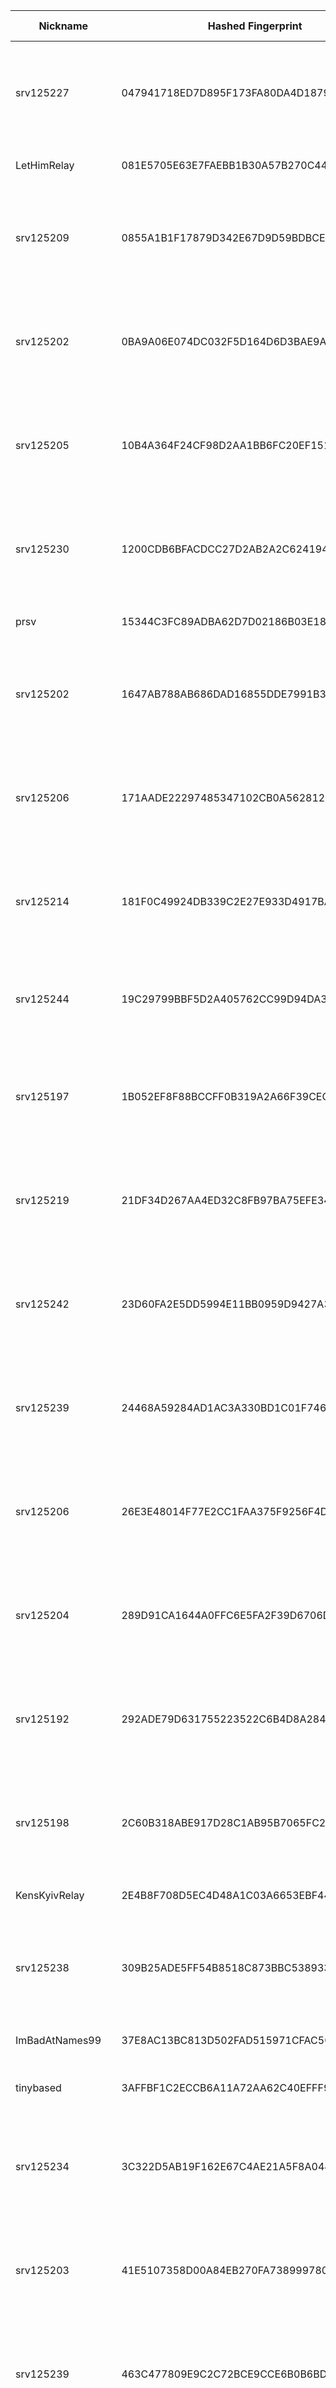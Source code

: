 | Nickname |  Hashed Fingerprint	| Or Addresses | Contact | Running | Flags | Last Seen | First Seen | Last Restarted | Advertised Bandwidth | Platform | Version | Version Status | Recommended Version | Verified hostnames | Exit policy |
|---|---|---|---|---|---|---|---|---|---|---|---|---|---|---|---|
|srv125227 | 047941718ED7D895F173FA80DA4D1879243FDAD7 | ["194.26.141.24:9001","[2a10:1fc0:1::49fd:671e]:9001"] | N/A | false | Exit, Running, V2Dir, Valid | 2025-08-08 12:00:00 | 2025-08-08 11:00:00 | 2025-08-08 10:46:28 | 0 | Tor 0.4.8.17 on Linux | 0.4.8.17 | recommended | true | N/A | ["reject 0.0.0.0/8:*","reject 169.254.0.0/16:*","reject 127.0.0.0/8:*","reject 192.168.0.0/16:*","reject 10.0.0.0/8:*","reject 172.16.0.0/12:*","reject 194.26.141.24:*","accept *:*"]|
|LetHimRelay | 081E5705E63E7FAEBB1B30A57B270C449F246BCE | ["66.179.92.15:443"] | not.gauging190@passinbox.com | true | Running, V2Dir, Valid | 2025-08-08 22:00:00 | 2025-08-08 05:00:00 | 2025-08-08 07:02:00 | 0 | Tor 0.4.8.17 on Linux | 0.4.8.17 | recommended | true | ["ip66-179-92-15.pbiaas.com"] | ["reject *:*"]|
|srv125209 | 0855A1B1F17879D342E67D9D59BDBCE4D2368EA9 | ["45.129.199.70:9001","[2a10:1fc0:1::c89d:565d]:9001"] | N/A | false | Exit, Running, V2Dir, Valid | 2025-08-08 11:00:00 | 2025-08-08 08:00:00 | 2025-08-08 07:13:15 | 0 | Tor 0.4.8.17 on Linux | 0.4.8.17 | recommended | true | N/A | ["reject 0.0.0.0/8:*","reject 169.254.0.0/16:*","reject 127.0.0.0/8:*","reject 192.168.0.0/16:*","reject 10.0.0.0/8:*","reject 172.16.0.0/12:*","reject 45.129.199.70:*","accept *:*"]|
|srv125202 | 0BA9A06E074DC032F5D164D6D3BAE9A674DBB51F | ["185.123.53.42:9001","[2a10:1fc0:1::c81a:ecdc]:9001"] | N/A | false | Exit, Running, V2Dir, Valid | 2025-08-08 12:00:00 | 2025-08-08 11:00:00 | 2025-08-08 10:46:26 | 0 | Tor 0.4.8.17 on Linux | 0.4.8.17 | recommended | true | N/A | ["reject 0.0.0.0/8:*","reject 169.254.0.0/16:*","reject 127.0.0.0/8:*","reject 192.168.0.0/16:*","reject 10.0.0.0/8:*","reject 172.16.0.0/12:*","reject 185.123.53.42:*","accept *:*"]|
|srv125205 | 10B4A364F24CF98D2AA1BB6FC20EF151935C08CD | ["91.235.234.145:9001","[2a10:1fc0:1::7072:6325]:9001"] | N/A | false | Exit, Running, V2Dir, Valid | 2025-08-08 12:00:00 | 2025-08-08 11:00:00 | 2025-08-08 10:46:27 | 0 | Tor 0.4.8.17 on Linux | 0.4.8.17 | recommended | true | N/A | ["reject 0.0.0.0/8:*","reject 169.254.0.0/16:*","reject 127.0.0.0/8:*","reject 192.168.0.0/16:*","reject 10.0.0.0/8:*","reject 172.16.0.0/12:*","reject 91.235.234.145:*","accept *:*"]|
|srv125230 | 1200CDB6BFACDCC27D2AB2A2C62419487B9C6A4F | ["91.235.234.74:9001","[2a10:1fc0:1::a94d:cec3]:9001"] | N/A | false | Exit, Running, V2Dir, Valid | 2025-08-08 11:00:00 | 2025-08-08 08:00:00 | 2025-08-08 07:13:24 | 0 | Tor 0.4.8.17 on Linux | 0.4.8.17 | recommended | true | N/A | ["reject 0.0.0.0/8:*","reject 169.254.0.0/16:*","reject 127.0.0.0/8:*","reject 192.168.0.0/16:*","reject 10.0.0.0/8:*","reject 172.16.0.0/12:*","reject 91.235.234.74:*","accept *:*"]|
|prsv | 15344C3FC89ADBA62D7D02186B03E18E27E23FBE | ["91.205.158.116:9100","[2001:1b40:5700:9019::1]:9100"] | email:admin[]prsv.ch url:https://prsv.ch/ proof:uri-rsa ciissversion:2 | true | Running, V2Dir, Valid | 2025-08-08 22:00:00 | 2025-08-08 01:00:00 | 2025-08-08 03:33:49 | 0 | Tor 0.4.8.16 on Linux | 0.4.8.16 | recommended | true | N/A | ["reject *:*"]|
|srv125202 | 1647AB788AB686DAD16855DDE7991B32826D7F87 | ["185.123.53.42:9001","[2a10:1fc0:1::c81a:ecdc]:9001"] | N/A | false | Exit, Running, V2Dir, Valid | 2025-08-08 11:00:00 | 2025-08-08 08:00:00 | 2025-08-08 07:13:22 | 0 | Tor 0.4.8.17 on Linux | 0.4.8.17 | recommended | true | N/A | ["reject 0.0.0.0/8:*","reject 169.254.0.0/16:*","reject 127.0.0.0/8:*","reject 192.168.0.0/16:*","reject 10.0.0.0/8:*","reject 172.16.0.0/12:*","reject 185.123.53.42:*","accept *:*"]|
|srv125206 | 171AADE22297485347102CB0A5628123CD6F2FFF | ["193.109.120.59:9001","[2a10:1fc0:1::145a:4f4d]:9001"] | N/A | false | Exit, Running, V2Dir, Valid | 2025-08-08 12:00:00 | 2025-08-08 11:00:00 | 2025-08-08 10:46:29 | 0 | Tor 0.4.8.17 on Linux | 0.4.8.17 | recommended | true | N/A | ["reject 0.0.0.0/8:*","reject 169.254.0.0/16:*","reject 127.0.0.0/8:*","reject 192.168.0.0/16:*","reject 10.0.0.0/8:*","reject 172.16.0.0/12:*","reject 193.109.120.59:*","accept *:*"]|
|srv125214 | 181F0C49924DB339C2E27E933D4917BA48CC8140 | ["45.129.199.122:9001","[2a10:1fc0:1::b989:f19b]:9001"] | N/A | false | Exit, Running, V2Dir, Valid | 2025-08-08 11:00:00 | 2025-08-08 08:00:00 | 2025-08-08 07:13:17 | 0 | Tor 0.4.8.17 on Linux | 0.4.8.17 | recommended | true | N/A | ["reject 0.0.0.0/8:*","reject 169.254.0.0/16:*","reject 127.0.0.0/8:*","reject 192.168.0.0/16:*","reject 10.0.0.0/8:*","reject 172.16.0.0/12:*","reject 45.129.199.122:*","accept *:*"]|
|srv125244 | 19C29799BBF5D2A405762CC99D94DA3690C0F312 | ["77.72.85.176:9001","[2a10:1fc0:1::902c:9891]:9001"] | N/A | false | Exit, Running, V2Dir, Valid | 2025-08-08 11:00:00 | 2025-08-08 08:00:00 | 2025-08-08 07:13:27 | 0 | Tor 0.4.8.17 on Linux | 0.4.8.17 | recommended | true | N/A | ["reject 0.0.0.0/8:*","reject 169.254.0.0/16:*","reject 127.0.0.0/8:*","reject 192.168.0.0/16:*","reject 10.0.0.0/8:*","reject 172.16.0.0/12:*","reject 77.72.85.176:*","accept *:*"]|
|srv125197 | 1B052EF8F88BCCFF0B319A2A66F39CECD82C7EBC | ["193.109.120.199:9001","[2a10:1fc0:1::a8af:1603]:9001"] | N/A | false | Exit, Running, V2Dir, Valid | 2025-08-08 12:00:00 | 2025-08-08 11:00:00 | 2025-08-08 10:46:25 | 0 | Tor 0.4.8.17 on Linux | 0.4.8.17 | recommended | true | N/A | ["reject 0.0.0.0/8:*","reject 169.254.0.0/16:*","reject 127.0.0.0/8:*","reject 192.168.0.0/16:*","reject 10.0.0.0/8:*","reject 172.16.0.0/12:*","reject 193.109.120.199:*","accept *:*"]|
|srv125219 | 21DF34D267AA4ED32C8FB97BA75EFE345C43B1BF | ["146.19.143.54:9001","[2a10:1fc0:1::9862:7394]:9001"] | N/A | false | Exit, Running, V2Dir, Valid | 2025-08-08 12:00:00 | 2025-08-08 11:00:00 | 2025-08-08 10:46:24 | 0 | Tor 0.4.8.17 on Linux | 0.4.8.17 | recommended | true | N/A | ["reject 0.0.0.0/8:*","reject 169.254.0.0/16:*","reject 127.0.0.0/8:*","reject 192.168.0.0/16:*","reject 10.0.0.0/8:*","reject 172.16.0.0/12:*","reject 146.19.143.54:*","accept *:*"]|
|srv125242 | 23D60FA2E5DD5994E11BB0959D9427A3A33BF1B5 | ["45.129.199.159:9001","[2a10:1fc0:1::6e6d:3f93]:9001"] | N/A | false | Exit, Running, V2Dir, Valid | 2025-08-08 12:00:00 | 2025-08-08 11:00:00 | 2025-08-08 10:46:32 | 0 | Tor 0.4.8.17 on Linux | 0.4.8.17 | recommended | true | N/A | ["reject 0.0.0.0/8:*","reject 169.254.0.0/16:*","reject 127.0.0.0/8:*","reject 192.168.0.0/16:*","reject 10.0.0.0/8:*","reject 172.16.0.0/12:*","reject 45.129.199.159:*","accept *:*"]|
|srv125239 | 24468A59284AD1AC3A330BD1C01F7460974C680F | ["146.19.143.119:9001","[2a10:1fc0:1::a06f:421]:9001"] | N/A | false | Exit, Running, V2Dir, Valid | 2025-08-08 12:00:00 | 2025-08-08 11:00:00 | 2025-08-08 10:46:31 | 0 | Tor 0.4.8.17 on Linux | 0.4.8.17 | recommended | true | N/A | ["reject 0.0.0.0/8:*","reject 169.254.0.0/16:*","reject 127.0.0.0/8:*","reject 192.168.0.0/16:*","reject 10.0.0.0/8:*","reject 172.16.0.0/12:*","reject 146.19.143.119:*","accept *:*"]|
|srv125206 | 26E3E48014F77E2CC1FAA375F9256F4D392B9BA6 | ["193.109.120.59:9001","[2a10:1fc0:1::145a:4f4d]:9001"] | N/A | false | Exit, Running, V2Dir, Valid | 2025-08-08 11:00:00 | 2025-08-08 08:00:00 | 2025-08-08 07:13:22 | 0 | Tor 0.4.8.17 on Linux | 0.4.8.17 | recommended | true | N/A | ["reject 0.0.0.0/8:*","reject 169.254.0.0/16:*","reject 127.0.0.0/8:*","reject 192.168.0.0/16:*","reject 10.0.0.0/8:*","reject 172.16.0.0/12:*","reject 193.109.120.59:*","accept *:*"]|
|srv125204 | 289D91CA1644A0FFC6E5FA2F39D6706DD00FDC5F | ["146.19.143.132:9001","[2a10:1fc0:1::7028:40e3]:9001"] | N/A | false | Exit, Running, V2Dir, Valid | 2025-08-08 12:00:00 | 2025-08-08 11:00:00 | 2025-08-08 10:46:28 | 0 | Tor 0.4.8.17 on Linux | 0.4.8.17 | recommended | true | N/A | ["reject 0.0.0.0/8:*","reject 169.254.0.0/16:*","reject 127.0.0.0/8:*","reject 192.168.0.0/16:*","reject 10.0.0.0/8:*","reject 172.16.0.0/12:*","reject 146.19.143.132:*","accept *:*"]|
|srv125192 | 292ADE79D631755223522C6B4D8A284243C28066 | ["185.123.53.164:9001","[2a10:1fc0:1::4953:f0d1]:9001"] | N/A | false | Exit, Running, V2Dir, Valid | 2025-08-08 12:00:00 | 2025-08-08 11:00:00 | 2025-08-08 10:46:24 | 0 | Tor 0.4.8.17 on Linux | 0.4.8.17 | recommended | true | N/A | ["reject 0.0.0.0/8:*","reject 169.254.0.0/16:*","reject 127.0.0.0/8:*","reject 192.168.0.0/16:*","reject 10.0.0.0/8:*","reject 172.16.0.0/12:*","reject 185.123.53.164:*","accept *:*"]|
|srv125198 | 2C60B318ABE917D28C1AB95B7065FC23324DF62A | ["193.233.201.93:9001","[2a10:1fc0:1::317b:c7b3]:9001"] | N/A | false | Exit, Running, V2Dir, Valid | 2025-08-08 12:00:00 | 2025-08-08 11:00:00 | 2025-08-08 10:46:25 | 0 | Tor 0.4.8.17 on Linux | 0.4.8.17 | recommended | true | N/A | ["reject 0.0.0.0/8:*","reject 169.254.0.0/16:*","reject 127.0.0.0/8:*","reject 192.168.0.0/16:*","reject 10.0.0.0/8:*","reject 172.16.0.0/12:*","reject 193.233.201.93:*","accept *:*"]|
|KensKyivRelay | 2E4B8F708D5EC4D48A1C03A6653EBF446CBAAD78 | ["213.111.150.96:443","[2a09:2dc2:0:5963::]:443"] | <kenrush AT protonmail dot com> | true | Running, V2Dir, Valid | 2025-08-08 22:00:00 | 2025-08-08 15:00:00 | 2025-08-08 14:48:04 | 0 | Tor 0.4.8.17 on Linux | 0.4.8.17 | recommended | true | N/A | ["reject *:*"]|
|srv125238 | 309B25ADE5FF54B8518C873BBC5389333F3531DA | ["185.123.53.165:9001","[2a10:1fc0:1::97fa:bc35]:9001"] | N/A | false | Exit, Running, V2Dir, Valid | 2025-08-08 11:00:00 | 2025-08-08 08:00:00 | 2025-08-08 07:13:25 | 0 | Tor 0.4.8.17 on Linux | 0.4.8.17 | recommended | true | N/A | ["reject 0.0.0.0/8:*","reject 169.254.0.0/16:*","reject 127.0.0.0/8:*","reject 192.168.0.0/16:*","reject 10.0.0.0/8:*","reject 172.16.0.0/12:*","reject 185.123.53.165:*","accept *:*"]|
|ImBadAtNames99 | 37E8AC13BC813D502FAD515971CFAC50E4F3597A | ["217.180.218.118:9001"] | Marv noreply@spinningrustcloud.com | true | Running, V2Dir, Valid | 2025-08-08 22:00:00 | 2025-08-08 05:00:00 | 2025-08-08 16:42:29 | 0 | Tor 0.4.8.17 on Linux | 0.4.8.17 | recommended | true | ["2015125-static.lnngmiaa.metronetinc.net"] | ["reject *:*"]|
|tinybased | 3AFFBF1C2ECCB6A11A72AA62C40EFFF9FD91CE55 | ["79.72.44.0:9001"] | tinyServies AT proton dot me | true | Running, Valid | 2025-08-08 22:00:00 | 2025-08-08 12:00:00 | 2025-08-08 14:55:30 | 0 | Tor 0.4.8.16 on FreeBSD | 0.4.8.16 | recommended | true | N/A | ["reject *:*"]|
|srv125234 | 3C322D5AB19F162E67C4AE21A5F8A044D08E1FC0 | ["176.124.32.122:9001","[2a10:1fc0:1::d8fd:efbf]:9001"] | N/A | false | Exit, Running, V2Dir, Valid | 2025-08-08 11:00:00 | 2025-08-08 08:00:00 | 2025-08-08 07:13:25 | 0 | Tor 0.4.8.17 on Linux | 0.4.8.17 | recommended | true | N/A | ["reject 0.0.0.0/8:*","reject 169.254.0.0/16:*","reject 127.0.0.0/8:*","reject 192.168.0.0/16:*","reject 10.0.0.0/8:*","reject 172.16.0.0/12:*","reject 176.124.32.122:*","accept *:*"]|
|srv125203 | 41E5107358D00A84EB270FA7389997808A0D0E5A | ["176.124.32.145:9001","[2a10:1fc0:1::c5e5:1656]:9001"] | N/A | false | Exit, Running, V2Dir, Valid | 2025-08-08 11:00:00 | 2025-08-08 08:00:00 | 2025-08-08 07:13:22 | 0 | Tor 0.4.8.17 on Linux | 0.4.8.17 | recommended | true | N/A | ["reject 0.0.0.0/8:*","reject 169.254.0.0/16:*","reject 127.0.0.0/8:*","reject 192.168.0.0/16:*","reject 10.0.0.0/8:*","reject 172.16.0.0/12:*","reject 176.124.32.145:*","accept *:*"]|
|srv125239 | 463C477809E9C2C72BCE9CCE6B0B6BDA85F56034 | ["146.19.143.119:9001","[2a10:1fc0:1::a06f:421]:9001"] | N/A | false | Exit, Running, V2Dir, Valid | 2025-08-08 11:00:00 | 2025-08-08 08:00:00 | 2025-08-08 07:13:27 | 0 | Tor 0.4.8.17 on Linux | 0.4.8.17 | recommended | true | N/A | ["reject 0.0.0.0/8:*","reject 169.254.0.0/16:*","reject 127.0.0.0/8:*","reject 192.168.0.0/16:*","reject 10.0.0.0/8:*","reject 172.16.0.0/12:*","reject 146.19.143.119:*","accept *:*"]|
|srv125243 | 4669A5451F0D6D4FF4CC42B015BD6C3A00BF6CBF | ["146.19.143.225:9001","[2a10:1fc0:1::9c89:5f8]:9001"] | N/A | false | Exit, Running, V2Dir, Valid | 2025-08-08 12:00:00 | 2025-08-08 11:00:00 | 2025-08-08 10:46:33 | 0 | Tor 0.4.8.17 on Linux | 0.4.8.17 | recommended | true | N/A | ["reject 0.0.0.0/8:*","reject 169.254.0.0/16:*","reject 127.0.0.0/8:*","reject 192.168.0.0/16:*","reject 10.0.0.0/8:*","reject 172.16.0.0/12:*","reject 146.19.143.225:*","accept *:*"]|
|lzrealRelay | 4724CBDAA0B33A5C5844B8957BCAFC1078407A22 | ["209.250.233.175:9001"] | your@e-mail | false | Running, V2Dir, Valid | 2025-08-08 15:00:00 | 2025-08-08 03:00:00 | 2025-08-08 02:37:55 | 0 | Tor 0.4.9.2-alpha-dev on Linux | 0.4.9.2-alpha-dev | experimental | false | N/A | ["reject *:*"]|
|srv125210 | 476C7494B4AD641144BEE482CDF2F2C7C5E84190 | ["193.109.120.8:9001","[2a10:1fc0:1::d6af:9460]:9001"] | N/A | false | Exit, Running, V2Dir, Valid | 2025-08-08 12:00:00 | 2025-08-08 11:00:00 | 2025-08-08 10:46:21 | 0 | Tor 0.4.8.17 on Linux | 0.4.8.17 | recommended | true | N/A | ["reject 0.0.0.0/8:*","reject 169.254.0.0/16:*","reject 127.0.0.0/8:*","reject 192.168.0.0/16:*","reject 10.0.0.0/8:*","reject 172.16.0.0/12:*","reject 193.109.120.8:*","accept *:*"]|
|dvasimean | 48F5EC19717FC74D015F0D0673074598D0B5D48D | ["46.253.4.208:9001"] | N/A | true | Exit, Running, V2Dir, Valid | 2025-08-08 22:00:00 | 2025-08-08 15:00:00 | 2025-08-08 14:44:15 | 0 | Tor 0.4.8.17 on Linux | 0.4.8.17 | recommended | true | N/A | ["reject 0.0.0.0/8:*","reject 169.254.0.0/16:*","reject 127.0.0.0/8:*","reject 192.168.0.0/16:*","reject 10.0.0.0/8:*","reject 172.16.0.0/12:*","reject 46.253.4.208:*","reject *:25","reject *:119","reject *:135-139","reject *:445","reject *:563","reject *:1214","reject *:4661-4666","reject *:6346-6429","reject *:6699","reject *:6881-6999","accept *:*"]|
|srv125241 | 4B43C9317D84907A3959968021496140BA8C5552 | ["45.129.199.84:9001","[2a10:1fc0:1::d54e:8f12]:9001"] | N/A | false | Exit, Running, V2Dir, Valid | 2025-08-08 11:00:00 | 2025-08-08 08:00:00 | 2025-08-08 07:13:26 | 0 | Tor 0.4.8.17 on Linux | 0.4.8.17 | recommended | true | N/A | ["reject 0.0.0.0/8:*","reject 169.254.0.0/16:*","reject 127.0.0.0/8:*","reject 192.168.0.0/16:*","reject 10.0.0.0/8:*","reject 172.16.0.0/12:*","reject 45.129.199.84:*","accept *:*"]|
|srv125230 | 4F714A3AAF851880EEB893679F0AEA163019AA51 | ["91.235.234.74:9001","[2a10:1fc0:1::a94d:cec3]:9001"] | N/A | false | Exit, Running, V2Dir, Valid | 2025-08-08 12:00:00 | 2025-08-08 11:00:00 | 2025-08-08 10:46:28 | 0 | Tor 0.4.8.17 on Linux | 0.4.8.17 | recommended | true | N/A | ["reject 0.0.0.0/8:*","reject 169.254.0.0/16:*","reject 127.0.0.0/8:*","reject 192.168.0.0/16:*","reject 10.0.0.0/8:*","reject 172.16.0.0/12:*","reject 91.235.234.74:*","accept *:*"]|
|srv125212 | 511C6319B38CEE1C60E178B4BFFA992D7A225AE6 | ["194.26.141.110:9001","[2a10:1fc0:1::da9b:f7cd]:9001"] | N/A | false | Exit, Running, V2Dir, Valid | 2025-08-08 11:00:00 | 2025-08-08 08:00:00 | 2025-08-08 07:13:17 | 0 | Tor 0.4.8.17 on Linux | 0.4.8.17 | recommended | true | N/A | ["reject 0.0.0.0/8:*","reject 169.254.0.0/16:*","reject 127.0.0.0/8:*","reject 192.168.0.0/16:*","reject 10.0.0.0/8:*","reject 172.16.0.0/12:*","reject 194.26.141.110:*","accept *:*"]|
|prsv | 524A484458C8D7AE0CEABA8B8411F663289B0AD1 | ["91.205.158.116:9000","[2001:1b40:5700:9019::1]:9000"] | email:admin[]prsv.ch url:https://prsv.ch/ proof:uri-rsa ciissversion:2 | true | Running, V2Dir, Valid | 2025-08-08 22:00:00 | 2025-08-08 01:00:00 | 2025-08-08 03:33:13 | 0 | Tor 0.4.8.16 on Linux | 0.4.8.16 | recommended | true | N/A | ["reject *:*"]|
|srv125229 | 5536FEE50276742D0C84DF5BFEB9D4EA346507E1 | ["193.233.201.122:9001","[2a10:1fc0:1::1c97:5209]:9001"] | N/A | false | Exit, Running, V2Dir, Valid | 2025-08-08 12:00:00 | 2025-08-08 11:00:00 | 2025-08-08 10:46:29 | 0 | Tor 0.4.8.17 on Linux | 0.4.8.17 | recommended | true | N/A | ["reject 0.0.0.0/8:*","reject 169.254.0.0/16:*","reject 127.0.0.0/8:*","reject 192.168.0.0/16:*","reject 10.0.0.0/8:*","reject 172.16.0.0/12:*","reject 193.233.201.122:*","accept *:*"]|
|FluffyRelay | 56F257313AA163BF3B123A50CB168D6A112C29B8 | ["5.75.148.171:9001","[2a01:4f8:1c1b:b0d5::1]:9001"] | Liforra <tor@liforra.de> | false | Running, Valid | 2025-08-08 06:00:00 | 2025-08-08 06:00:00 | 2025-08-08 05:49:45 | 0 | Tor 0.4.8.10 on Linux | 0.4.8.10 | recommended | true | ["static.171.148.75.5.clients.your-server.de"] | ["reject *:*"]|
|srv125193 | 57CC940A52D2BCBB98BF497206913D3E209E1A56 | ["77.72.85.133:9001","[2a10:1fc0:1::9ef2:318e]:9001"] | N/A | false | Exit, Running, V2Dir, Valid | 2025-08-08 12:00:00 | 2025-08-08 11:00:00 | 2025-08-08 10:46:24 | 0 | Tor 0.4.8.17 on Linux | 0.4.8.17 | recommended | true | N/A | ["reject 0.0.0.0/8:*","reject 169.254.0.0/16:*","reject 127.0.0.0/8:*","reject 192.168.0.0/16:*","reject 10.0.0.0/8:*","reject 172.16.0.0/12:*","reject 77.72.85.133:*","accept *:*"]|
|srv125198 | 5B5C52D00C63B99779885A5D0681C4C0A616090D | ["193.233.201.93:9001","[2a10:1fc0:1::317b:c7b3]:9001"] | N/A | false | Exit, Running, V2Dir, Valid | 2025-08-08 11:00:00 | 2025-08-08 08:00:00 | 2025-08-08 07:13:20 | 0 | Tor 0.4.8.17 on Linux | 0.4.8.17 | recommended | true | N/A | ["reject 0.0.0.0/8:*","reject 169.254.0.0/16:*","reject 127.0.0.0/8:*","reject 192.168.0.0/16:*","reject 10.0.0.0/8:*","reject 172.16.0.0/12:*","reject 193.233.201.93:*","accept *:*"]|
|srv125212 | 5BAC6E57F0EDB8F669003E4C5BE35F9E6DD4FD60 | ["194.26.141.110:9001","[2a10:1fc0:1::da9b:f7cd]:9001"] | N/A | false | Exit, Running, V2Dir, Valid | 2025-08-08 12:00:00 | 2025-08-08 11:00:00 | 2025-08-08 10:46:22 | 0 | Tor 0.4.8.17 on Linux | 0.4.8.17 | recommended | true | N/A | ["reject 0.0.0.0/8:*","reject 169.254.0.0/16:*","reject 127.0.0.0/8:*","reject 192.168.0.0/16:*","reject 10.0.0.0/8:*","reject 172.16.0.0/12:*","reject 194.26.141.110:*","accept *:*"]|
|srv125215 | 5C6BE3B81AA5B9ABF56BB790FAD5A82804C545F2 | ["185.123.53.184:9001","[2a10:1fc0:1::709e:5af4]:9001"] | N/A | false | Exit, Running, V2Dir, Valid | 2025-08-08 11:00:00 | 2025-08-08 08:00:00 | 2025-08-08 07:13:18 | 0 | Tor 0.4.8.17 on Linux | 0.4.8.17 | recommended | true | N/A | ["reject 0.0.0.0/8:*","reject 169.254.0.0/16:*","reject 127.0.0.0/8:*","reject 192.168.0.0/16:*","reject 10.0.0.0/8:*","reject 172.16.0.0/12:*","reject 185.123.53.184:*","accept *:*"]|
|srv125221 | 5E5E2CFF2DC1A3250347404E6072372795A6858B | ["146.19.143.16:9001","[2a10:1fc0:1::df12:4fa1]:9001"] | N/A | false | Exit, Running, V2Dir, Valid | 2025-08-08 12:00:00 | 2025-08-08 11:00:00 | 2025-08-08 10:46:24 | 0 | Tor 0.4.8.17 on Linux | 0.4.8.17 | recommended | true | N/A | ["reject 0.0.0.0/8:*","reject 169.254.0.0/16:*","reject 127.0.0.0/8:*","reject 192.168.0.0/16:*","reject 10.0.0.0/8:*","reject 172.16.0.0/12:*","reject 146.19.143.16:*","accept *:*"]|
|srv125193 | 61A6F45F77722057B6C3C7CF143C47670F5A593B | ["77.72.85.133:9001","[2a10:1fc0:1::9ef2:318e]:9001"] | N/A | false | Exit, Running, V2Dir, Valid | 2025-08-08 11:00:00 | 2025-08-08 08:00:00 | 2025-08-08 07:13:19 | 0 | Tor 0.4.8.17 on Linux | 0.4.8.17 | recommended | true | N/A | ["reject 0.0.0.0/8:*","reject 169.254.0.0/16:*","reject 127.0.0.0/8:*","reject 192.168.0.0/16:*","reject 10.0.0.0/8:*","reject 172.16.0.0/12:*","reject 77.72.85.133:*","accept *:*"]|
|melytorok | 62805BCB1171E7609808D6D67BCFF6F7000B3757 | ["45.9.61.134:6969"] | mj (no undercore in mail) <i_s_t_v_a_n AT alla dot hungariantld> | true | Running, Valid | 2025-08-08 22:00:00 | 2025-08-08 18:00:00 | 2025-08-08 17:30:08 | 0 | Tor 0.4.8.17 on Linux | 0.4.8.17 | recommended | true | N/A | ["reject *:*"]|
|srv125231 | 62B6DDD0A111EDE16C551B4E495EFB20AEFC45BF | ["194.26.141.106:9001","[2a10:1fc0:1::201b:fde8]:9001"] | N/A | false | Exit, Running, V2Dir, Valid | 2025-08-08 11:00:00 | 2025-08-08 08:00:00 | 2025-08-08 07:13:24 | 0 | Tor 0.4.8.17 on Linux | 0.4.8.17 | recommended | true | N/A | ["reject 0.0.0.0/8:*","reject 169.254.0.0/16:*","reject 127.0.0.0/8:*","reject 192.168.0.0/16:*","reject 10.0.0.0/8:*","reject 172.16.0.0/12:*","reject 194.26.141.106:*","accept *:*"]|
|srv125233 | 65798A0AD3CD45BC7B1C34663BE7277312C7C900 | ["91.235.234.143:9001","[2a10:1fc0:1::1078:9b3b]:9001"] | N/A | false | Exit, Running, V2Dir, Valid | 2025-08-08 11:00:00 | 2025-08-08 08:00:00 | 2025-08-08 07:13:24 | 0 | Tor 0.4.8.17 on Linux | 0.4.8.17 | recommended | true | N/A | ["reject 0.0.0.0/8:*","reject 169.254.0.0/16:*","reject 127.0.0.0/8:*","reject 192.168.0.0/16:*","reject 10.0.0.0/8:*","reject 172.16.0.0/12:*","reject 91.235.234.143:*","accept *:*"]|
|SparklingRelay | 6B09992AEE21BBDA450B5CA7E255768774930CA6 | ["65.20.103.181:443"] | N/A | true | Running, V2Dir, Valid | 2025-08-08 22:00:00 | 2025-08-08 13:00:00 | 2025-08-08 12:04:21 | 0 | Tor 0.4.8.16 on FreeBSD | 0.4.8.16 | recommended | true | N/A | ["reject *:*"]|
|srv125225 | 6F5831CB931AFD38D3AFEC52E679E04E00230248 | ["194.26.141.109:9001","[2a10:1fc0:1::a187:7bdf]:9001"] | N/A | false | Exit, Running, V2Dir, Valid | 2025-08-08 12:00:00 | 2025-08-08 11:00:00 | 2025-08-08 10:46:27 | 0 | Tor 0.4.8.17 on Linux | 0.4.8.17 | recommended | true | N/A | ["reject 0.0.0.0/8:*","reject 169.254.0.0/16:*","reject 127.0.0.0/8:*","reject 192.168.0.0/16:*","reject 10.0.0.0/8:*","reject 172.16.0.0/12:*","reject 194.26.141.109:*","accept *:*"]|
|srv125232 | 7839472CCB7E02D823A0C9431950B9CC311AF755 | ["194.26.141.75:9001","[2a10:1fc0:1::86d8:ed21]:9001"] | N/A | false | Exit, Running, V2Dir, Valid | 2025-08-08 12:00:00 | 2025-08-08 11:00:00 | 2025-08-08 10:46:29 | 0 | Tor 0.4.8.17 on Linux | 0.4.8.17 | recommended | true | N/A | ["reject 0.0.0.0/8:*","reject 169.254.0.0/16:*","reject 127.0.0.0/8:*","reject 192.168.0.0/16:*","reject 10.0.0.0/8:*","reject 172.16.0.0/12:*","reject 194.26.141.75:*","accept *:*"]|
|Unnamed | 785DED2065F8CF1D52DAC05EE799C12916F7C4FB | ["107.189.13.131:9001"] | N/A | true | Running, Valid | 2025-08-08 22:00:00 | 2025-08-08 07:00:00 | 2025-08-08 06:06:36 | 0 | Tor 0.4.8.17 on Linux | 0.4.8.17 | recommended | true | N/A | ["reject *:*"]|
|CaduRelay | 7AE4BFC97DEB7C1E0E72DC59D95775C6EE32ABB6 | ["187.63.100.5:9001","[2804:538:0:1::5]:9001"] | N/A | true | Running, V2Dir, Valid | 2025-08-08 22:00:00 | 2025-08-08 03:00:00 | 2025-08-08 02:43:19 | 0 | Tor 0.4.8.10 on Linux | 0.4.8.10 | recommended | true | ["kdutst.censanet.com.br"] | ["reject *:*"]|
|srv125194 | 829DF76AC4F3E5AE070FC573388272A2B79E19B2 | ["45.129.199.239:9001","[2a10:1fc0:1::cfba:db18]:9001"] | N/A | false | Exit, Running, V2Dir, Valid | 2025-08-08 12:00:00 | 2025-08-08 11:00:00 | 2025-08-08 10:46:25 | 0 | Tor 0.4.8.17 on Linux | 0.4.8.17 | recommended | true | N/A | ["reject 0.0.0.0/8:*","reject 169.254.0.0/16:*","reject 127.0.0.0/8:*","reject 192.168.0.0/16:*","reject 10.0.0.0/8:*","reject 172.16.0.0/12:*","reject 45.129.199.239:*","accept *:*"]|
|srv125238 | 84387E3CA0F6F1D82C47EAE355A8B661CC563BB7 | ["185.123.53.165:9001","[2a10:1fc0:1::97fa:bc35]:9001"] | N/A | false | Exit, Running, V2Dir, Valid | 2025-08-08 12:00:00 | 2025-08-08 11:00:00 | 2025-08-08 10:46:31 | 0 | Tor 0.4.8.17 on Linux | 0.4.8.17 | recommended | true | N/A | ["reject 0.0.0.0/8:*","reject 169.254.0.0/16:*","reject 127.0.0.0/8:*","reject 192.168.0.0/16:*","reject 10.0.0.0/8:*","reject 172.16.0.0/12:*","reject 185.123.53.165:*","accept *:*"]|
|srv125220 | 8574C1D1C68E06D1CAC6BB05E34B20610320CEA8 | ["193.109.120.71:9001","[2a10:1fc0:1::c181:cad7]:9001"] | N/A | false | Exit, Running, V2Dir, Valid | 2025-08-08 11:00:00 | 2025-08-08 08:00:00 | 2025-08-08 07:13:18 | 0 | Tor 0.4.8.17 on Linux | 0.4.8.17 | recommended | true | N/A | ["reject 0.0.0.0/8:*","reject 169.254.0.0/16:*","reject 127.0.0.0/8:*","reject 192.168.0.0/16:*","reject 10.0.0.0/8:*","reject 172.16.0.0/12:*","reject 193.109.120.71:*","accept *:*"]|
|lptgflklop546 | 8620B3261BEF0920C947255F3C551F557406DBE0 | ["37.11.0.119:19001"] | <asgsb09 AT gmail DOT com> | false | Running, V2Dir, Valid | 2025-08-08 20:00:00 | 2025-08-08 12:00:00 | 2025-08-08 11:39:36 | 0 | Tor 0.4.8.17 on Linux | 0.4.8.17 | recommended | true | ["119.0.11.37.dynamic.jazztel.es"] | ["reject *:*"]|
|srv125217 | 87CE3BD2C1628922916CD33BE6321645E0CD4A27 | ["193.109.120.230:9001","[2a10:1fc0:1::d3f0:7036]:9001"] | N/A | false | Exit, Running, V2Dir, Valid | 2025-08-08 11:00:00 | 2025-08-08 08:00:00 | 2025-08-08 07:13:18 | 0 | Tor 0.4.8.17 on Linux | 0.4.8.17 | recommended | true | N/A | ["reject 0.0.0.0/8:*","reject 169.254.0.0/16:*","reject 127.0.0.0/8:*","reject 192.168.0.0/16:*","reject 10.0.0.0/8:*","reject 172.16.0.0/12:*","reject 193.109.120.230:*","accept *:*"]|
|srv125220 | 884620A2AD0E42CE840DA7A9A1487165F71BF97D | ["193.109.120.71:9001","[2a10:1fc0:1::c181:cad7]:9001"] | N/A | false | Exit, Running, V2Dir, Valid | 2025-08-08 12:00:00 | 2025-08-08 11:00:00 | 2025-08-08 10:46:24 | 0 | Tor 0.4.8.17 on Linux | 0.4.8.17 | recommended | true | N/A | ["reject 0.0.0.0/8:*","reject 169.254.0.0/16:*","reject 127.0.0.0/8:*","reject 192.168.0.0/16:*","reject 10.0.0.0/8:*","reject 172.16.0.0/12:*","reject 193.109.120.71:*","accept *:*"]|
|tryh4rddev | 8B593879533B9FD5BC8770A2804FDC43F5AD68B8 | ["175.131.49.119:32042"] | tryh4rd3rr@proton.me | true | Running, V2Dir, Valid | 2025-08-08 22:00:00 | 2025-08-08 14:00:00 | 2025-08-08 13:21:35 | 0 | Tor 0.4.8.17 on Linux | 0.4.8.17 | recommended | true | ["KD175131049119.ppp-bb.dion.ne.jp"] | ["reject *:*"]|
|srv125229 | 8C46DB5EE1216BBCBA3F056B535049C95C5C6A75 | ["193.233.201.122:9001","[2a10:1fc0:1::1c97:5209]:9001"] | N/A | false | Exit, Running, V2Dir, Valid | 2025-08-08 11:00:00 | 2025-08-08 08:00:00 | 2025-08-08 07:13:23 | 0 | Tor 0.4.8.17 on Linux | 0.4.8.17 | recommended | true | N/A | ["reject 0.0.0.0/8:*","reject 169.254.0.0/16:*","reject 127.0.0.0/8:*","reject 192.168.0.0/16:*","reject 10.0.0.0/8:*","reject 172.16.0.0/12:*","reject 193.233.201.122:*","accept *:*"]|
|Rgend | 8E05C0F205E4CAD72B76CA6D42F692EA896D5417 | ["172.245.233.251:443"] | N/A | true | Running, V2Dir, Valid | 2025-08-08 22:00:00 | 2025-08-08 21:00:00 | 2025-08-08 20:36:27 | 0 | Tor 0.4.8.17 on Linux | 0.4.8.17 | recommended | true | N/A | ["reject *:*"]|
|srv125208 | 8F4F059BDBCF331E7F13FD3673FD591668E8E8BA | ["91.235.234.92:9001","[2a10:1fc0:1::a2d9:c960]:9001"] | N/A | false | Exit, Running, V2Dir, Valid | 2025-08-08 11:00:00 | 2025-08-08 08:00:00 | 2025-08-08 07:13:16 | 0 | Tor 0.4.8.17 on Linux | 0.4.8.17 | recommended | true | N/A | ["reject 0.0.0.0/8:*","reject 169.254.0.0/16:*","reject 127.0.0.0/8:*","reject 192.168.0.0/16:*","reject 10.0.0.0/8:*","reject 172.16.0.0/12:*","reject 91.235.234.92:*","accept *:*"]|
|SkibidiSigmaRelay | 916D1264F3B3775F7FEF2523E50B302BEF222C0B | ["149.50.96.64:9001","[2a03:cfc0:8000:29::9532:6040]:9001"] | info@ashisgreat.xyz | true | Running, V2Dir, Valid | 2025-08-08 22:00:00 | 2025-08-08 22:00:00 | 2025-08-08 21:25:39 | 0 | Tor 0.4.8.17 on Linux | 0.4.8.17 | recommended | true | N/A | ["reject *:*"]|
|prsv | 942EF099179C74126F4C0D53D196E855F61884ED | ["91.205.158.115:9300","[2001:1b40:5700:9016::1]:9300"] | email:admin[]prsv.ch url:https://prsv.ch/ proof:uri-rsa ciissversion:2 | true | Running, V2Dir, Valid | 2025-08-08 22:00:00 | 2025-08-08 01:00:00 | 2025-08-08 03:34:39 | 0 | Tor 0.4.8.16 on Linux | 0.4.8.16 | recommended | true | N/A | ["reject *:*"]|
|srv125236 | 95FE22BDEC2DC84208F9667F6235C349D29EAC98 | ["185.123.53.174:9001","[2a10:1fc0:1::3120:be14]:9001"] | N/A | false | Exit, Running, V2Dir, Valid | 2025-08-08 12:00:00 | 2025-08-08 11:00:00 | 2025-08-08 10:46:30 | 0 | Tor 0.4.8.17 on Linux | 0.4.8.17 | recommended | true | N/A | ["reject 0.0.0.0/8:*","reject 169.254.0.0/16:*","reject 127.0.0.0/8:*","reject 192.168.0.0/16:*","reject 10.0.0.0/8:*","reject 172.16.0.0/12:*","reject 185.123.53.174:*","accept *:*"]|
|srv125211 | 9852EA14ED4F04D12A45023DBD3AFF7381810F65 | ["176.124.32.171:9001","[2a10:1fc0:1::463b:c574]:9001"] | N/A | false | Exit, Running, V2Dir, Valid | 2025-08-08 11:00:00 | 2025-08-08 08:00:00 | 2025-08-08 07:13:16 | 0 | Tor 0.4.8.17 on Linux | 0.4.8.17 | recommended | true | N/A | ["reject 0.0.0.0/8:*","reject 169.254.0.0/16:*","reject 127.0.0.0/8:*","reject 192.168.0.0/16:*","reject 10.0.0.0/8:*","reject 172.16.0.0/12:*","reject 176.124.32.171:*","accept *:*"]|
|srv125203 | 9FD8BD3326A89645F7709B89824150B95356CF2E | ["176.124.32.145:9001","[2a10:1fc0:1::c5e5:1656]:9001"] | N/A | false | Exit, Running, V2Dir, Valid | 2025-08-08 12:00:00 | 2025-08-08 11:00:00 | 2025-08-08 10:46:28 | 0 | Tor 0.4.8.17 on Linux | 0.4.8.17 | recommended | true | N/A | ["reject 0.0.0.0/8:*","reject 169.254.0.0/16:*","reject 127.0.0.0/8:*","reject 192.168.0.0/16:*","reject 10.0.0.0/8:*","reject 172.16.0.0/12:*","reject 176.124.32.145:*","accept *:*"]|
|srv125234 | A093094AB3F3392F73C3E680F19C4051532CE1D5 | ["176.124.32.122:9001","[2a10:1fc0:1::d8fd:efbf]:9001"] | N/A | false | Exit, Running, V2Dir, Valid | 2025-08-08 12:00:00 | 2025-08-08 11:00:00 | 2025-08-08 10:46:30 | 0 | Tor 0.4.8.17 on Linux | 0.4.8.17 | recommended | true | N/A | ["reject 0.0.0.0/8:*","reject 169.254.0.0/16:*","reject 127.0.0.0/8:*","reject 192.168.0.0/16:*","reject 10.0.0.0/8:*","reject 172.16.0.0/12:*","reject 176.124.32.122:*","accept *:*"]|
|srv125221 | A0F3BF29CBEA15AD96868EBA4B72FD2C4EBA5888 | ["146.19.143.16:9001","[2a10:1fc0:1::df12:4fa1]:9001"] | N/A | false | Exit, Running, V2Dir, Valid | 2025-08-08 11:00:00 | 2025-08-08 08:00:00 | 2025-08-08 07:13:19 | 0 | Tor 0.4.8.17 on Linux | 0.4.8.17 | recommended | true | N/A | ["reject 0.0.0.0/8:*","reject 169.254.0.0/16:*","reject 127.0.0.0/8:*","reject 192.168.0.0/16:*","reject 10.0.0.0/8:*","reject 172.16.0.0/12:*","reject 146.19.143.16:*","accept *:*"]|
|srv125196 | A1A30453A0A64A6C7D723AB02E1DFA0622B17C27 | ["194.26.141.45:9001","[2a10:1fc0:1::2acd:670c]:9001"] | N/A | false | Exit, Running, V2Dir, Valid | 2025-08-08 12:00:00 | 2025-08-08 11:00:00 | 2025-08-08 10:46:26 | 0 | Tor 0.4.8.17 on Linux | 0.4.8.17 | recommended | true | N/A | ["reject 0.0.0.0/8:*","reject 169.254.0.0/16:*","reject 127.0.0.0/8:*","reject 192.168.0.0/16:*","reject 10.0.0.0/8:*","reject 172.16.0.0/12:*","reject 194.26.141.45:*","accept *:*"]|
|prsv | A21943AA4FD49BC5FAACB6C222F17762383FEA98 | ["91.205.158.115:9200","[2001:1b40:5700:9016::1]:9200"] | email:admin[]prsv.ch url:https://prsv.ch/ proof:uri-rsa ciissversion:2 | true | Running, V2Dir, Valid | 2025-08-08 22:00:00 | 2025-08-08 01:00:00 | 2025-08-08 03:34:05 | 0 | Tor 0.4.8.16 on Linux | 0.4.8.16 | recommended | true | N/A | ["reject *:*"]|
|srv125211 | A27ADB5336F78A4C90F42FB51D5F9A461FCCD67E | ["176.124.32.171:9001","[2a10:1fc0:1::463b:c574]:9001"] | N/A | false | Exit, Running, V2Dir, Valid | 2025-08-08 12:00:00 | 2025-08-08 11:00:00 | 2025-08-08 10:46:22 | 0 | Tor 0.4.8.17 on Linux | 0.4.8.17 | recommended | true | N/A | ["reject 0.0.0.0/8:*","reject 169.254.0.0/16:*","reject 127.0.0.0/8:*","reject 192.168.0.0/16:*","reject 10.0.0.0/8:*","reject 172.16.0.0/12:*","reject 176.124.32.171:*","accept *:*"]|
|srv125216 | A2D6CB74DB4FB418A028AB1D4679E0F7BABF9EF0 | ["45.129.199.162:9001","[2a10:1fc0:1::9a61:242e]:9001"] | N/A | false | Exit, Running, V2Dir, Valid | 2025-08-08 11:00:00 | 2025-08-08 08:00:00 | 2025-08-08 07:13:18 | 0 | Tor 0.4.8.17 on Linux | 0.4.8.17 | recommended | true | N/A | ["reject 0.0.0.0/8:*","reject 169.254.0.0/16:*","reject 127.0.0.0/8:*","reject 192.168.0.0/16:*","reject 10.0.0.0/8:*","reject 172.16.0.0/12:*","reject 45.129.199.162:*","accept *:*"]|
|srv125227 | A6BC209E65BB344AC6BD6100D4BD26D7F3CD20EA | ["194.26.141.24:9001","[2a10:1fc0:1::49fd:671e]:9001"] | N/A | false | Exit, Running, V2Dir, Valid | 2025-08-08 11:00:00 | 2025-08-08 08:00:00 | 2025-08-08 07:13:23 | 0 | Tor 0.4.8.17 on Linux | 0.4.8.17 | recommended | true | N/A | ["reject 0.0.0.0/8:*","reject 169.254.0.0/16:*","reject 127.0.0.0/8:*","reject 192.168.0.0/16:*","reject 10.0.0.0/8:*","reject 172.16.0.0/12:*","reject 194.26.141.24:*","accept *:*"]|
|srv125200 | AB090CA13C78F418BD9A7D7C5885632FA405CD9E | ["185.123.53.22:9001","[2a10:1fc0:1::27c8:f14]:9001"] | N/A | false | Exit, Running, V2Dir, Valid | 2025-08-08 12:00:00 | 2025-08-08 11:00:00 | 2025-08-08 10:46:25 | 0 | Tor 0.4.8.17 on Linux | 0.4.8.17 | recommended | true | N/A | ["reject 0.0.0.0/8:*","reject 169.254.0.0/16:*","reject 127.0.0.0/8:*","reject 192.168.0.0/16:*","reject 10.0.0.0/8:*","reject 172.16.0.0/12:*","reject 185.123.53.22:*","accept *:*"]|
|srv125231 | ADED3A94B47FCA0B7310001395B4BF74C91BC14B | ["194.26.141.106:9001","[2a10:1fc0:1::201b:fde8]:9001"] | N/A | false | Exit, Running, V2Dir, Valid | 2025-08-08 12:00:00 | 2025-08-08 11:00:00 | 2025-08-08 10:46:28 | 0 | Tor 0.4.8.17 on Linux | 0.4.8.17 | recommended | true | N/A | ["reject 0.0.0.0/8:*","reject 169.254.0.0/16:*","reject 127.0.0.0/8:*","reject 192.168.0.0/16:*","reject 10.0.0.0/8:*","reject 172.16.0.0/12:*","reject 194.26.141.106:*","accept *:*"]|
|srv125207 | AEE48A3BC096A8656B637121C5987953C933C11B | ["146.19.143.181:9001","[2a10:1fc0:1::736f:432a]:9001"] | N/A | false | Exit, Running, V2Dir, Valid | 2025-08-08 11:00:00 | 2025-08-08 08:00:00 | 2025-08-08 07:13:16 | 0 | Tor 0.4.8.17 on Linux | 0.4.8.17 | recommended | true | N/A | ["reject 0.0.0.0/8:*","reject 169.254.0.0/16:*","reject 127.0.0.0/8:*","reject 192.168.0.0/16:*","reject 10.0.0.0/8:*","reject 172.16.0.0/12:*","reject 146.19.143.181:*","accept *:*"]|
|srv125209 | B14B5C468BD47534E345D59F978DC9B8FEFDE85B | ["45.129.199.70:9001","[2a10:1fc0:1::c89d:565d]:9001"] | N/A | false | Exit, Running, V2Dir, Valid | 2025-08-08 12:00:00 | 2025-08-08 11:00:00 | 2025-08-08 10:46:21 | 0 | Tor 0.4.8.17 on Linux | 0.4.8.17 | recommended | true | N/A | ["reject 0.0.0.0/8:*","reject 169.254.0.0/16:*","reject 127.0.0.0/8:*","reject 192.168.0.0/16:*","reject 10.0.0.0/8:*","reject 172.16.0.0/12:*","reject 45.129.199.70:*","accept *:*"]|
|srv125242 | B5E3C69743C9DB6856146E88831C034C25909124 | ["45.129.199.159:9001","[2a10:1fc0:1::6e6d:3f93]:9001"] | N/A | false | Exit, Running, V2Dir, Valid | 2025-08-08 11:00:00 | 2025-08-08 08:00:00 | 2025-08-08 07:13:27 | 0 | Tor 0.4.8.17 on Linux | 0.4.8.17 | recommended | true | N/A | ["reject 0.0.0.0/8:*","reject 169.254.0.0/16:*","reject 127.0.0.0/8:*","reject 192.168.0.0/16:*","reject 10.0.0.0/8:*","reject 172.16.0.0/12:*","reject 45.129.199.159:*","accept *:*"]|
|phalanxgb | B6E9882325E9B21EBE8607AEE9566B5E62F7796D | ["82.71.57.126:9001"] | N/A | true | Running, V2Dir, Valid | 2025-08-08 22:00:00 | 2025-08-08 10:00:00 | 2025-08-08 09:27:53 | 0 | Tor 0.4.8.10 on Linux | 0.4.8.10 | recommended | true | ["82-71-57-126.dsl.in-addr.zen.co.uk"] | ["reject *:*"]|
|srv125213 | B72CD399902DFC74BD9349189239D6F0B763ABEF | ["185.123.53.217:9001","[2a10:1fc0:1::91c7:7465]:9001"] | N/A | false | Exit, Running, V2Dir, Valid | 2025-08-08 11:00:00 | 2025-08-08 08:00:00 | 2025-08-08 07:13:17 | 0 | Tor 0.4.8.17 on Linux | 0.4.8.17 | recommended | true | N/A | ["reject 0.0.0.0/8:*","reject 169.254.0.0/16:*","reject 127.0.0.0/8:*","reject 192.168.0.0/16:*","reject 10.0.0.0/8:*","reject 172.16.0.0/12:*","reject 185.123.53.217:*","accept *:*"]|
|srv125217 | B7520C956D6FF11F8BF0EDAB5B628C38F288192F | ["193.109.120.230:9001","[2a10:1fc0:1::d3f0:7036]:9001"] | N/A | false | Exit, Running, V2Dir, Valid | 2025-08-08 12:00:00 | 2025-08-08 11:00:00 | 2025-08-08 10:46:24 | 0 | Tor 0.4.8.17 on Linux | 0.4.8.17 | recommended | true | N/A | ["reject 0.0.0.0/8:*","reject 169.254.0.0/16:*","reject 127.0.0.0/8:*","reject 192.168.0.0/16:*","reject 10.0.0.0/8:*","reject 172.16.0.0/12:*","reject 193.109.120.230:*","accept *:*"]|
|srv125225 | B8CCCB3EF11A291F5275172001312410A5416489 | ["194.26.141.109:9001","[2a10:1fc0:1::a187:7bdf]:9001"] | N/A | false | Exit, Running, V2Dir, Valid | 2025-08-08 11:00:00 | 2025-08-08 08:00:00 | 2025-08-08 07:13:22 | 0 | Tor 0.4.8.17 on Linux | 0.4.8.17 | recommended | true | N/A | ["reject 0.0.0.0/8:*","reject 169.254.0.0/16:*","reject 127.0.0.0/8:*","reject 192.168.0.0/16:*","reject 10.0.0.0/8:*","reject 172.16.0.0/12:*","reject 194.26.141.109:*","accept *:*"]|
|srv125216 | BB30A0DF9C8D5BCB1CF51DE3676960BD8A5093F0 | ["45.129.199.162:9001","[2a10:1fc0:1::9a61:242e]:9001"] | N/A | false | Exit, Running, V2Dir, Valid | 2025-08-08 12:00:00 | 2025-08-08 11:00:00 | 2025-08-08 10:46:23 | 0 | Tor 0.4.8.17 on Linux | 0.4.8.17 | recommended | true | N/A | ["reject 0.0.0.0/8:*","reject 169.254.0.0/16:*","reject 127.0.0.0/8:*","reject 192.168.0.0/16:*","reject 10.0.0.0/8:*","reject 172.16.0.0/12:*","reject 45.129.199.162:*","accept *:*"]|
|srv125235 | BBD2F4A7EA24D8C99308AE96D2F467E6E99C0B3D | ["45.129.199.235:9001","[2a10:1fc0:1::cae0:9c9]:9001"] | N/A | false | Exit, Running, V2Dir, Valid | 2025-08-08 12:00:00 | 2025-08-08 11:00:00 | 2025-08-08 10:46:30 | 0 | Tor 0.4.8.17 on Linux | 0.4.8.17 | recommended | true | N/A | ["reject 0.0.0.0/8:*","reject 169.254.0.0/16:*","reject 127.0.0.0/8:*","reject 192.168.0.0/16:*","reject 10.0.0.0/8:*","reject 172.16.0.0/12:*","reject 45.129.199.235:*","accept *:*"]|
|srv125199 | BBEBD6771440BAB565D5B20E525AF8F32ECD0DCF | ["176.124.32.130:9001","[2a10:1fc0:1::b9b6:1c9a]:9001"] | N/A | false | Exit, Running, V2Dir, Valid | 2025-08-08 11:00:00 | 2025-08-08 08:00:00 | 2025-08-08 07:13:20 | 0 | Tor 0.4.8.17 on Linux | 0.4.8.17 | recommended | true | N/A | ["reject 0.0.0.0/8:*","reject 169.254.0.0/16:*","reject 127.0.0.0/8:*","reject 192.168.0.0/16:*","reject 10.0.0.0/8:*","reject 172.16.0.0/12:*","reject 176.124.32.130:*","accept *:*"]|
|srv125214 | BD0782DF2D17F463FC7C944464C26EC97A579564 | ["45.129.199.122:9001","[2a10:1fc0:1::b989:f19b]:9001"] | N/A | false | Exit, Running, V2Dir, Valid | 2025-08-08 12:00:00 | 2025-08-08 11:00:00 | 2025-08-08 10:46:22 | 0 | Tor 0.4.8.17 on Linux | 0.4.8.17 | recommended | true | N/A | ["reject 0.0.0.0/8:*","reject 169.254.0.0/16:*","reject 127.0.0.0/8:*","reject 192.168.0.0/16:*","reject 10.0.0.0/8:*","reject 172.16.0.0/12:*","reject 45.129.199.122:*","accept *:*"]|
|srv125235 | BE8814E0EAED754587F1B7D26030DEE5EAB31298 | ["45.129.199.235:9001","[2a10:1fc0:1::cae0:9c9]:9001"] | N/A | false | Exit, Running, V2Dir, Valid | 2025-08-08 11:00:00 | 2025-08-08 08:00:00 | 2025-08-08 07:13:26 | 0 | Tor 0.4.8.17 on Linux | 0.4.8.17 | recommended | true | N/A | ["reject 0.0.0.0/8:*","reject 169.254.0.0/16:*","reject 127.0.0.0/8:*","reject 192.168.0.0/16:*","reject 10.0.0.0/8:*","reject 172.16.0.0/12:*","reject 45.129.199.235:*","accept *:*"]|
|vibrutea | C1D4D69C3BA4D5407D6A23010D5A438939C8AC4E | ["172.160.227.32:9001"] | vibrutea@proton.me | false | Running, V2Dir, Valid | 2025-08-08 17:00:00 | 2025-08-08 08:00:00 | 2025-08-08 10:38:53 | 0 | Tor 0.4.8.14 on Linux | 0.4.8.14 | recommended | true | N/A | ["reject *:*"]|
|prsv | C2B6F15DC1643528CD6402FAA7D6DBD13CABFDAD | ["91.205.158.116:9300","[2001:1b40:5700:9019::1]:9300"] | email:admin[]prsv.ch url:https://prsv.ch/ proof:uri-rsa ciissversion:2 | true | Running, V2Dir, Valid | 2025-08-08 22:00:00 | 2025-08-08 01:00:00 | 2025-08-08 03:34:58 | 0 | Tor 0.4.8.16 on Linux | 0.4.8.16 | recommended | true | N/A | ["reject *:*"]|
|srv125236 | C303991F949A02AF00949DD6BA9C34142044E279 | ["185.123.53.174:9001","[2a10:1fc0:1::3120:be14]:9001"] | N/A | false | Exit, Running, V2Dir, Valid | 2025-08-08 11:00:00 | 2025-08-08 08:00:00 | 2025-08-08 07:13:26 | 0 | Tor 0.4.8.17 on Linux | 0.4.8.17 | recommended | true | N/A | ["reject 0.0.0.0/8:*","reject 169.254.0.0/16:*","reject 127.0.0.0/8:*","reject 192.168.0.0/16:*","reject 10.0.0.0/8:*","reject 172.16.0.0/12:*","reject 185.123.53.174:*","accept *:*"]|
|srv125243 | C4F394551DCAD14CF6C9B30A791261CFA4A8F9F5 | ["146.19.143.225:9001","[2a10:1fc0:1::9c89:5f8]:9001"] | N/A | false | Exit, Running, V2Dir, Valid | 2025-08-08 11:00:00 | 2025-08-08 08:00:00 | 2025-08-08 07:13:26 | 0 | Tor 0.4.8.17 on Linux | 0.4.8.17 | recommended | true | N/A | ["reject 0.0.0.0/8:*","reject 169.254.0.0/16:*","reject 127.0.0.0/8:*","reject 192.168.0.0/16:*","reject 10.0.0.0/8:*","reject 172.16.0.0/12:*","reject 146.19.143.225:*","accept *:*"]|
|srv125228 | C59C14CFC34D2B3CD53F1E85306D096F15A67FB4 | ["91.235.234.67:9001","[2a10:1fc0:1::28e8:2439]:9001"] | N/A | false | Exit, Running, V2Dir, Valid | 2025-08-08 11:00:00 | 2025-08-08 08:00:00 | 2025-08-08 07:13:23 | 0 | Tor 0.4.8.17 on Linux | 0.4.8.17 | recommended | true | N/A | ["reject 0.0.0.0/8:*","reject 169.254.0.0/16:*","reject 127.0.0.0/8:*","reject 192.168.0.0/16:*","reject 10.0.0.0/8:*","reject 172.16.0.0/12:*","reject 91.235.234.67:*","accept *:*"]|
|srv125194 | C636B971778B26BBFAC67C4B992D0429B6CE360E | ["45.129.199.239:9001","[2a10:1fc0:1::cfba:db18]:9001"] | N/A | false | Exit, Running, V2Dir, Valid | 2025-08-08 11:00:00 | 2025-08-08 08:00:00 | 2025-08-08 07:13:21 | 0 | Tor 0.4.8.17 on Linux | 0.4.8.17 | recommended | true | N/A | ["reject 0.0.0.0/8:*","reject 169.254.0.0/16:*","reject 127.0.0.0/8:*","reject 192.168.0.0/16:*","reject 10.0.0.0/8:*","reject 172.16.0.0/12:*","reject 45.129.199.239:*","accept *:*"]|
|prsv | CEB98FCE8C2A2B166CC895A95F989F3F187137CF | ["91.205.158.116:9200","[2001:1b40:5700:9019::1]:9200"] | email:admin[]prsv.ch url:https://prsv.ch/ proof:uri-rsa ciissversion:2 | true | Running, V2Dir, Valid | 2025-08-08 22:00:00 | 2025-08-08 01:00:00 | 2025-08-08 03:34:23 | 0 | Tor 0.4.8.16 on Linux | 0.4.8.16 | recommended | true | N/A | ["reject *:*"]|
|srv125241 | CF6014E56667D979A4D3BFCFFC929C408F45E3D1 | ["45.129.199.84:9001","[2a10:1fc0:1::d54e:8f12]:9001"] | N/A | false | Exit, Running, V2Dir, Valid | 2025-08-08 12:00:00 | 2025-08-08 11:00:00 | 2025-08-08 10:46:32 | 0 | Tor 0.4.8.17 on Linux | 0.4.8.17 | recommended | true | N/A | ["reject 0.0.0.0/8:*","reject 169.254.0.0/16:*","reject 127.0.0.0/8:*","reject 192.168.0.0/16:*","reject 10.0.0.0/8:*","reject 172.16.0.0/12:*","reject 45.129.199.84:*","accept *:*"]|
|MTacTRelay | CF8D96C69E6405AB67F5F4C158CCE92F4958A82E | ["81.227.46.213:2201"] | gtkonline@icloud.com | false | Running, V2Dir, Valid | 2025-08-08 00:00:00 | 2025-08-08 00:00:00 | 2025-08-07 23:09:08 | 0 | Tor 0.4.8.16 on Linux | 0.4.8.16 | recommended | true | ["81-227-46-213-no2550.tbcn.telia.com"] | ["reject *:*"]|
|srv125240 | D0558C5D3C2416996C63B5D3588BAD0A3808BBF3 | ["176.124.32.101:9001","[2a10:1fc0:1::3a85:fc4a]:9001"] | N/A | false | Exit, Running, V2Dir, Valid | 2025-08-08 12:00:00 | 2025-08-08 11:00:00 | 2025-08-08 10:46:31 | 0 | Tor 0.4.8.17 on Linux | 0.4.8.17 | recommended | true | N/A | ["reject 0.0.0.0/8:*","reject 169.254.0.0/16:*","reject 127.0.0.0/8:*","reject 192.168.0.0/16:*","reject 10.0.0.0/8:*","reject 172.16.0.0/12:*","reject 176.124.32.101:*","accept *:*"]|
|srv125201 | D05AC926A3C275D631674BCAE6FCEABFCCB11972 | ["146.19.143.92:9001","[2a10:1fc0:1::bf4a:70cd]:9001"] | N/A | false | Exit, Running, V2Dir, Valid | 2025-08-08 11:00:00 | 2025-08-08 08:00:00 | 2025-08-08 07:13:21 | 0 | Tor 0.4.8.17 on Linux | 0.4.8.17 | recommended | true | N/A | ["reject 0.0.0.0/8:*","reject 169.254.0.0/16:*","reject 127.0.0.0/8:*","reject 192.168.0.0/16:*","reject 10.0.0.0/8:*","reject 172.16.0.0/12:*","reject 146.19.143.92:*","accept *:*"]|
|srv125219 | D0BF19808C69243B3D18124306898DD7749BA980 | ["146.19.143.54:9001","[2a10:1fc0:1::9862:7394]:9001"] | N/A | false | Exit, Running, V2Dir, Valid | 2025-08-08 11:00:00 | 2025-08-08 08:00:00 | 2025-08-08 07:13:18 | 0 | Tor 0.4.8.17 on Linux | 0.4.8.17 | recommended | true | N/A | ["reject 0.0.0.0/8:*","reject 169.254.0.0/16:*","reject 127.0.0.0/8:*","reject 192.168.0.0/16:*","reject 10.0.0.0/8:*","reject 172.16.0.0/12:*","reject 146.19.143.54:*","accept *:*"]|
|srv125199 | D0C3F8877B669D32D5883EBFE4E106285DE01974 | ["176.124.32.130:9001","[2a10:1fc0:1::b9b6:1c9a]:9001"] | N/A | false | Exit, Running, V2Dir, Valid | 2025-08-08 12:00:00 | 2025-08-08 11:00:00 | 2025-08-08 10:46:26 | 0 | Tor 0.4.8.17 on Linux | 0.4.8.17 | recommended | true | N/A | ["reject 0.0.0.0/8:*","reject 169.254.0.0/16:*","reject 127.0.0.0/8:*","reject 192.168.0.0/16:*","reject 10.0.0.0/8:*","reject 172.16.0.0/12:*","reject 176.124.32.130:*","accept *:*"]|
|srv125213 | D18919FCC58855DF487DA52F6F90472B8B6F06A3 | ["185.123.53.217:9001","[2a10:1fc0:1::91c7:7465]:9001"] | N/A | false | Exit, Running, V2Dir, Valid | 2025-08-08 12:00:00 | 2025-08-08 11:00:00 | 2025-08-08 10:46:23 | 0 | Tor 0.4.8.17 on Linux | 0.4.8.17 | recommended | true | N/A | ["reject 0.0.0.0/8:*","reject 169.254.0.0/16:*","reject 127.0.0.0/8:*","reject 192.168.0.0/16:*","reject 10.0.0.0/8:*","reject 172.16.0.0/12:*","reject 185.123.53.217:*","accept *:*"]|
|srv125226 | D421B9C51DCC505FE2E7F4397BCF5B63AF4E82AF | ["77.72.85.168:9001","[2a10:1fc0:1::a04e:42ef]:9001"] | N/A | false | Exit, Running, V2Dir, Valid | 2025-08-08 11:00:00 | 2025-08-08 08:00:00 | 2025-08-08 07:13:22 | 0 | Tor 0.4.8.17 on Linux | 0.4.8.17 | recommended | true | N/A | ["reject 0.0.0.0/8:*","reject 169.254.0.0/16:*","reject 127.0.0.0/8:*","reject 192.168.0.0/16:*","reject 10.0.0.0/8:*","reject 172.16.0.0/12:*","reject 77.72.85.168:*","accept *:*"]|
|srv125205 | D56459B0E891B0BAE4F7E16E71A44ACD14DCC1AC | ["91.235.234.145:9001","[2a10:1fc0:1::7072:6325]:9001"] | N/A | false | Exit, Running, V2Dir, Valid | 2025-08-08 11:00:00 | 2025-08-08 08:00:00 | 2025-08-08 07:13:22 | 0 | Tor 0.4.8.17 on Linux | 0.4.8.17 | recommended | true | N/A | ["reject 0.0.0.0/8:*","reject 169.254.0.0/16:*","reject 127.0.0.0/8:*","reject 192.168.0.0/16:*","reject 10.0.0.0/8:*","reject 172.16.0.0/12:*","reject 91.235.234.145:*","accept *:*"]|
|srv125226 | D5842B10C1BAF8A38060223208A383F7349AEC04 | ["77.72.85.168:9001","[2a10:1fc0:1::a04e:42ef]:9001"] | N/A | false | Exit, Running, V2Dir, Valid | 2025-08-08 12:00:00 | 2025-08-08 11:00:00 | 2025-08-08 10:46:28 | 0 | Tor 0.4.8.17 on Linux | 0.4.8.17 | recommended | true | N/A | ["reject 0.0.0.0/8:*","reject 169.254.0.0/16:*","reject 127.0.0.0/8:*","reject 192.168.0.0/16:*","reject 10.0.0.0/8:*","reject 172.16.0.0/12:*","reject 77.72.85.168:*","accept *:*"]|
|srv125200 | D98032E87866A58AE8AF38DBC207812F0FF8C1D6 | ["185.123.53.22:9001","[2a10:1fc0:1::27c8:f14]:9001"] | N/A | false | Exit, Running, V2Dir, Valid | 2025-08-08 11:00:00 | 2025-08-08 08:00:00 | 2025-08-08 07:13:20 | 0 | Tor 0.4.8.17 on Linux | 0.4.8.17 | recommended | true | N/A | ["reject 0.0.0.0/8:*","reject 169.254.0.0/16:*","reject 127.0.0.0/8:*","reject 192.168.0.0/16:*","reject 10.0.0.0/8:*","reject 172.16.0.0/12:*","reject 185.123.53.22:*","accept *:*"]|
|srv125228 | DA8AB2AC1A89EFC3244B8856C152AFB0C814269E | ["91.235.234.67:9001","[2a10:1fc0:1::28e8:2439]:9001"] | N/A | false | Exit, Running, V2Dir, Valid | 2025-08-08 12:00:00 | 2025-08-08 11:00:00 | 2025-08-08 10:46:28 | 0 | Tor 0.4.8.17 on Linux | 0.4.8.17 | recommended | true | N/A | ["reject 0.0.0.0/8:*","reject 169.254.0.0/16:*","reject 127.0.0.0/8:*","reject 192.168.0.0/16:*","reject 10.0.0.0/8:*","reject 172.16.0.0/12:*","reject 91.235.234.67:*","accept *:*"]|
|srv125201 | DBC86AB663BE65CCC1764CF497FA4776474BBAD4 | ["146.19.143.92:9001","[2a10:1fc0:1::bf4a:70cd]:9001"] | N/A | false | Exit, Running, V2Dir, Valid | 2025-08-08 12:00:00 | 2025-08-08 11:00:00 | 2025-08-08 10:46:27 | 0 | Tor 0.4.8.17 on Linux | 0.4.8.17 | recommended | true | N/A | ["reject 0.0.0.0/8:*","reject 169.254.0.0/16:*","reject 127.0.0.0/8:*","reject 192.168.0.0/16:*","reject 10.0.0.0/8:*","reject 172.16.0.0/12:*","reject 146.19.143.92:*","accept *:*"]|
|srv125240 | DC6D850952541F22F86EA6BFFE2CAB16910ED209 | ["176.124.32.101:9001","[2a10:1fc0:1::3a85:fc4a]:9001"] | N/A | false | Exit, Running, V2Dir, Valid | 2025-08-08 11:00:00 | 2025-08-08 08:00:00 | 2025-08-08 07:13:26 | 0 | Tor 0.4.8.17 on Linux | 0.4.8.17 | recommended | true | N/A | ["reject 0.0.0.0/8:*","reject 169.254.0.0/16:*","reject 127.0.0.0/8:*","reject 192.168.0.0/16:*","reject 10.0.0.0/8:*","reject 172.16.0.0/12:*","reject 176.124.32.101:*","accept *:*"]|
|srv125204 | DC94139DE9F46C276820E2693534531B22B5ADBC | ["146.19.143.132:9001","[2a10:1fc0:1::7028:40e3]:9001"] | N/A | false | Exit, Running, V2Dir, Valid | 2025-08-08 11:00:00 | 2025-08-08 08:00:00 | 2025-08-08 07:13:21 | 0 | Tor 0.4.8.17 on Linux | 0.4.8.17 | recommended | true | N/A | ["reject 0.0.0.0/8:*","reject 169.254.0.0/16:*","reject 127.0.0.0/8:*","reject 192.168.0.0/16:*","reject 10.0.0.0/8:*","reject 172.16.0.0/12:*","reject 146.19.143.132:*","accept *:*"]|
|srv125244 | DCA90AE581732ED4A8A394DE168C872EEC54BF06 | ["77.72.85.176:9001","[2a10:1fc0:1::902c:9891]:9001"] | N/A | false | Exit, Running, V2Dir, Valid | 2025-08-08 12:00:00 | 2025-08-08 11:00:00 | 2025-08-08 10:46:32 | 0 | Tor 0.4.8.17 on Linux | 0.4.8.17 | recommended | true | N/A | ["reject 0.0.0.0/8:*","reject 169.254.0.0/16:*","reject 127.0.0.0/8:*","reject 192.168.0.0/16:*","reject 10.0.0.0/8:*","reject 172.16.0.0/12:*","reject 77.72.85.176:*","accept *:*"]|
|prsv | E0D8FB2E5B16047A54B29FC2DB4CB596DEE24BDE | ["91.205.158.115:9000","[2001:1b40:5700:9016::1]:9000"] | email:admin[]prsv.ch url:https://prsv.ch/ proof:uri-rsa ciissversion:2 | true | Running, V2Dir, Valid | 2025-08-08 22:00:00 | 2025-08-08 01:00:00 | 2025-08-08 03:32:57 | 0 | Tor 0.4.8.16 on Linux | 0.4.8.16 | recommended | true | N/A | ["reject *:*"]|
|srv125197 | E2957470F1631D228CBEDD21C8C8AEBDFDC9722B | ["193.109.120.199:9001","[2a10:1fc0:1::a8af:1603]:9001"] | N/A | false | Exit, Running, V2Dir, Valid | 2025-08-08 11:00:00 | 2025-08-08 08:00:00 | 2025-08-08 07:13:20 | 0 | Tor 0.4.8.17 on Linux | 0.4.8.17 | recommended | true | N/A | ["reject 0.0.0.0/8:*","reject 169.254.0.0/16:*","reject 127.0.0.0/8:*","reject 192.168.0.0/16:*","reject 10.0.0.0/8:*","reject 172.16.0.0/12:*","reject 193.109.120.199:*","accept *:*"]|
|thecornersporerelay | E37122D7DB50EFB0C499DF433324E616E4C43B1C | ["69.243.58.222:9001"] | sasha@thecornerspore.dev | true | Fast, Running, V2Dir, Valid | 2025-08-08 22:00:00 | 2025-08-08 01:00:00 | 2025-08-08 05:11:30 | 4157440 | Tor 0.4.8.16 on FreeBSD | 0.4.8.16 | recommended | true | ["c-69-243-58-222.hsd1.md.comcast.net"] | ["reject *:*"]|
|srv125237 | E4D3FBA90D48ADDEEB56C2EFF529DB05DCCCB5A8 | ["185.123.53.226:9001","[2a10:1fc0:1::d3ed:ed37]:9001"] | N/A | false | Exit, Running, V2Dir, Valid | 2025-08-08 12:00:00 | 2025-08-08 11:00:00 | 2025-08-08 10:46:30 | 0 | Tor 0.4.8.17 on Linux | 0.4.8.17 | recommended | true | N/A | ["reject 0.0.0.0/8:*","reject 169.254.0.0/16:*","reject 127.0.0.0/8:*","reject 192.168.0.0/16:*","reject 10.0.0.0/8:*","reject 172.16.0.0/12:*","reject 185.123.53.226:*","accept *:*"]|
|srv125210 | E64E1A9CE70395FD312579851D172E9F8C354859 | ["193.109.120.8:9001","[2a10:1fc0:1::d6af:9460]:9001"] | N/A | false | Exit, Running, V2Dir, Valid | 2025-08-08 11:00:00 | 2025-08-08 08:00:00 | 2025-08-08 07:13:16 | 0 | Tor 0.4.8.17 on Linux | 0.4.8.17 | recommended | true | N/A | ["reject 0.0.0.0/8:*","reject 169.254.0.0/16:*","reject 127.0.0.0/8:*","reject 192.168.0.0/16:*","reject 10.0.0.0/8:*","reject 172.16.0.0/12:*","reject 193.109.120.8:*","accept *:*"]|
|srv125233 | E7B8EAE4A128B8502D2CDFD7DCE7B381A7C646C8 | ["91.235.234.143:9001","[2a10:1fc0:1::1078:9b3b]:9001"] | N/A | false | Exit, Running, V2Dir, Valid | 2025-08-08 12:00:00 | 2025-08-08 11:00:00 | 2025-08-08 10:46:29 | 0 | Tor 0.4.8.17 on Linux | 0.4.8.17 | recommended | true | N/A | ["reject 0.0.0.0/8:*","reject 169.254.0.0/16:*","reject 127.0.0.0/8:*","reject 192.168.0.0/16:*","reject 10.0.0.0/8:*","reject 172.16.0.0/12:*","reject 91.235.234.143:*","accept *:*"]|
|srv125192 | E95451AA0E819E0B7CC3E36AF16C214E1E47AC6A | ["185.123.53.164:9001","[2a10:1fc0:1::4953:f0d1]:9001"] | N/A | false | Exit, Running, V2Dir, Valid | 2025-08-08 11:00:00 | 2025-08-08 08:00:00 | 2025-08-08 07:13:20 | 0 | Tor 0.4.8.17 on Linux | 0.4.8.17 | recommended | true | N/A | ["reject 0.0.0.0/8:*","reject 169.254.0.0/16:*","reject 127.0.0.0/8:*","reject 192.168.0.0/16:*","reject 10.0.0.0/8:*","reject 172.16.0.0/12:*","reject 185.123.53.164:*","accept *:*"]|
|srv125208 | E9DD8F9E160A248368C803744FCD2BECB73698F0 | ["91.235.234.92:9001","[2a10:1fc0:1::a2d9:c960]:9001"] | N/A | false | Exit, Running, V2Dir, Valid | 2025-08-08 12:00:00 | 2025-08-08 11:00:00 | 2025-08-08 10:46:22 | 0 | Tor 0.4.8.17 on Linux | 0.4.8.17 | recommended | true | N/A | ["reject 0.0.0.0/8:*","reject 169.254.0.0/16:*","reject 127.0.0.0/8:*","reject 192.168.0.0/16:*","reject 10.0.0.0/8:*","reject 172.16.0.0/12:*","reject 91.235.234.92:*","accept *:*"]|
|srv125215 | EB50A4AF0D7CAA8F18C74EDEE7B24495EFEFFF55 | ["185.123.53.184:9001","[2a10:1fc0:1::709e:5af4]:9001"] | N/A | false | Exit, Running, V2Dir, Valid | 2025-08-08 12:00:00 | 2025-08-08 11:00:00 | 2025-08-08 10:46:22 | 0 | Tor 0.4.8.17 on Linux | 0.4.8.17 | recommended | true | N/A | ["reject 0.0.0.0/8:*","reject 169.254.0.0/16:*","reject 127.0.0.0/8:*","reject 192.168.0.0/16:*","reject 10.0.0.0/8:*","reject 172.16.0.0/12:*","reject 185.123.53.184:*","accept *:*"]|
|maceraTOR | ECCEA6BF89E642E6EE59F42C3F57D22F96420997 | ["95.217.36.40:9993"] | maceratorcontacct@gmail.com | true | Running, V2Dir, Valid | 2025-08-08 22:00:00 | 2025-08-08 11:00:00 | 2025-08-08 10:04:09 | 0 | Tor 0.4.8.16 on Linux | 0.4.8.16 | recommended | true | ["static.40.36.217.95.clients.your-server.de"] | ["reject *:*"]|
|srv125237 | EE0E1B9FA14D82319DCA89EBCE7637CCC042DF43 | ["185.123.53.226:9001","[2a10:1fc0:1::d3ed:ed37]:9001"] | N/A | false | Exit, Running, V2Dir, Valid | 2025-08-08 11:00:00 | 2025-08-08 08:00:00 | 2025-08-08 07:13:25 | 0 | Tor 0.4.8.17 on Linux | 0.4.8.17 | recommended | true | N/A | ["reject 0.0.0.0/8:*","reject 169.254.0.0/16:*","reject 127.0.0.0/8:*","reject 192.168.0.0/16:*","reject 10.0.0.0/8:*","reject 172.16.0.0/12:*","reject 185.123.53.226:*","accept *:*"]|
|prsv | EEA511801585009AEFFA1C286A3EDA9B3EABB3D5 | ["91.205.158.115:9100","[2001:1b40:5700:9016::1]:9100"] | email:admin[]prsv.ch url:https://prsv.ch/ proof:uri-rsa ciissversion:2 | true | Running, V2Dir, Valid | 2025-08-08 22:00:00 | 2025-08-08 01:00:00 | 2025-08-08 03:33:30 | 0 | Tor 0.4.8.16 on Linux | 0.4.8.16 | recommended | true | N/A | ["reject *:*"]|
|srv125196 | F1DA528D604D1F0615B18D1501B9AF5054E74EFF | ["194.26.141.45:9001","[2a10:1fc0:1::2acd:670c]:9001"] | N/A | false | Exit, Running, V2Dir, Valid | 2025-08-08 11:00:00 | 2025-08-08 08:00:00 | 2025-08-08 07:13:21 | 0 | Tor 0.4.8.17 on Linux | 0.4.8.17 | recommended | true | N/A | ["reject 0.0.0.0/8:*","reject 169.254.0.0/16:*","reject 127.0.0.0/8:*","reject 192.168.0.0/16:*","reject 10.0.0.0/8:*","reject 172.16.0.0/12:*","reject 194.26.141.45:*","accept *:*"]|
|FluffyRelay | F30158BE186234337774F3FC9E5956F01B1DDBE6 | ["5.75.148.171:9001","[2a01:4f8:1c1b:b0d5::1]:9001"] | Liforra <tor@liforra.de> | true | Running, Valid | 2025-08-08 22:00:00 | 2025-08-08 06:00:00 | 2025-08-08 12:11:29 | 0 | Tor 0.4.8.10 on Linux | 0.4.8.10 | recommended | true | ["static.171.148.75.5.clients.your-server.de"] | ["reject *:*"]|
|srv125207 | F4DC054DC7A982B93166C72AF1830B8F3CF06600 | ["146.19.143.181:9001","[2a10:1fc0:1::736f:432a]:9001"] | N/A | false | Exit, Running, V2Dir, Valid | 2025-08-08 12:00:00 | 2025-08-08 11:00:00 | 2025-08-08 10:46:21 | 0 | Tor 0.4.8.17 on Linux | 0.4.8.17 | recommended | true | N/A | ["reject 0.0.0.0/8:*","reject 169.254.0.0/16:*","reject 127.0.0.0/8:*","reject 192.168.0.0/16:*","reject 10.0.0.0/8:*","reject 172.16.0.0/12:*","reject 146.19.143.181:*","accept *:*"]|
|srv125232 | FCC8D4018755A31BB3F6DB7B9AAF2C3744CAAE50 | ["194.26.141.75:9001","[2a10:1fc0:1::86d8:ed21]:9001"] | N/A | false | Exit, Running, V2Dir, Valid | 2025-08-08 11:00:00 | 2025-08-08 08:00:00 | 2025-08-08 07:13:24 | 0 | Tor 0.4.8.17 on Linux | 0.4.8.17 | recommended | true | N/A | ["reject 0.0.0.0/8:*","reject 169.254.0.0/16:*","reject 127.0.0.0/8:*","reject 192.168.0.0/16:*","reject 10.0.0.0/8:*","reject 172.16.0.0/12:*","reject 194.26.141.75:*","accept *:*"]|
